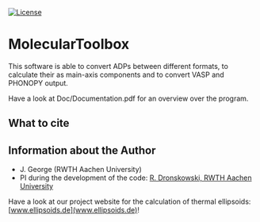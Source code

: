 [![License](https://img.shields.io/badge/License-BSD%203--Clause-blue.svg)](https://github.com/JaGeo/AtomicContributions/blob/master/LICENSE)

# MolecularToolbox
This software is able to convert ADPs between different formats, to calculate their as main-axis components and to convert VASP and PHONOPY output.

Have a look at Doc/Documentation.pdf for an overview over the program.

What to cite
----------



Information about the Author
--------

- J. George (RWTH Aachen University)
- PI during the development of the code: [R. Dronskowski, RWTH Aachen University](http://www.ssc.rwth-aachen.de/)

Have a look at our project website for the calculation of thermal ellipsoids: [www.ellipsoids.de](www.ellipsoids.de)!

